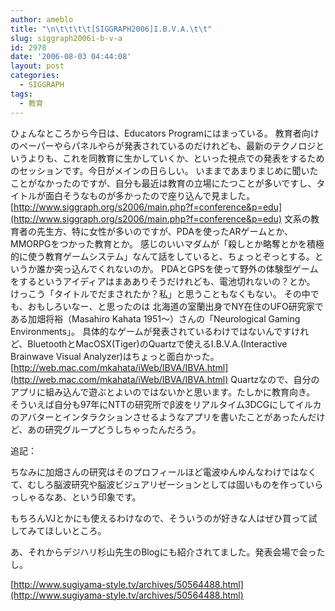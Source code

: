 ```yaml
---
author: ameblo
title: "\n\t\t\t\t[SIGGRAPH2006]I.B.V.A.\t\t"
slug: siggraph2006i-b-v-a
id: 2978
date: '2006-08-03 04:44:08'
layout: post
categories:
  - SIGGRAPH
tags:
  - 教育
---
```


ひょんなところから今日は、Educators Programにはまっている。 教育者向けのペーパーやらパネルやらが発表されているのだけれども、最新のテクノロジというよりも、これを同教育に生かしていくか、といった視点での発表をするためのセッションです。今日がメインの日らしい。 いままであまりまじめに聞いたことがなかったのですが、自分も最近は教育の立場にたつことが多いですし、タイトルが面白そうなものが多かったので座り込んで見ました。 [http://www.siggraph.org/s2006/main.php?f=conference&p=edu](http://www.siggraph.org/s2006/main.php?f=conference&p=edu) 文系の教育者の先生方、特に女性が多いのですが、PDAを使ったARゲームとか、MMORPGをつかった教育とか。 感じのいいマダムが「殺しとか略奪とかを積極的に使う教育ゲームシステム」なんて話をしていると、ちょっとぞっとする。というか誰か突っ込んでくれないのか。 PDAとGPSを使って野外の体験型ゲームをするというアイディアはまあありそうだけれども、電池切れないの？とか。 けっこう「タイトルでだまされたか？私」と思うこともなくもない。 その中でも、おもしろいなー、と思ったのは 北海道の室蘭出身でNY在住のUFO研究家である加畑将裕（Masahiro Kahata 1951～）さんの「Neurological Gaming Environments」。 具体的なゲームが発表されているわけではないんですけれど、BluetoothとMacOSX(Tiger)のQuartzで使えるI.B.V.A.(Interactive Brainwave Visual Analyzer)はちょっと面白かった。 [http://web.mac.com/mkahata/iWeb/IBVA/IBVA.html](http://web.mac.com/mkahata/iWeb/IBVA/IBVA.html) Quartzなので、自分のアプリに組み込んで遊ぶとよいのではないかと思います。たしかに教育向き。 そういえば自分も97年にNTTの研究所でβ波をリアルタイム3DCGにしてイルカのアバターとインタラクションさせるようなアプリを書いたことがあったんだけど、あの研究グループどうしちゃったんだろう。

追記：

ちなみに加畑さんの研究はそのプロフィールほど電波ゆんゆんなわけではなくて、むしろ脳波研究や脳波ビジュアリゼーションとしては固いものを作っていらっしゃるなあ、という印象です。

もちろんVJとかにも使えるわけなので、そういうのが好きな人はぜひ買って試してみてほしいところ。

あ、それからデジハリ杉山先生のBlogにも紹介されてました。発表会場で会ったし。

[http://www.sugiyama-style.tv/archives/50564488.html](http://www.sugiyama-style.tv/archives/50564488.html)